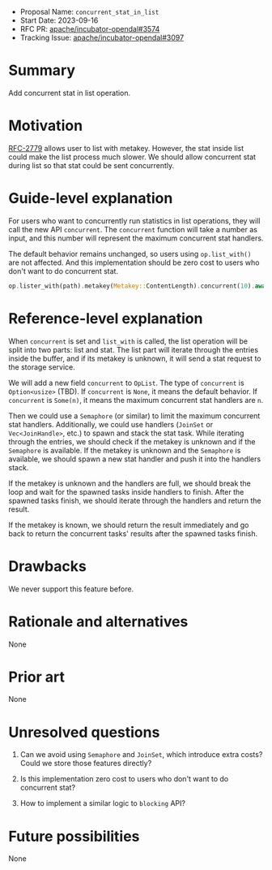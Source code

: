 - Proposal Name: `concurrent_stat_in_list`
- Start Date: 2023-09-16
- RFC PR: [apache/incubator-opendal#3574](https://github.com/apache/incubator-opendal/pull/3574)
- Tracking Issue: [apache/incubator-opendal#3097](https://github.com/apache/incubator-opendal/issues/3097)

# Summary

Add concurrent stat in list operation.

# Motivation

[RFC-2779](https://github.com/apache/incubator-opendal/pull/2779) allows user to list with metakey.
However, the stat inside list could make the list process much slower. We should allow concurrent stat during list so that stat could be sent concurrently.


# Guide-level explanation

For users who want to concurrently run statistics in list operations, they will call the new API `concurrent`. The `concurrent` function will take a number as input, and this number will represent the maximum concurrent stat handlers.

The default behavior remains unchanged, so users using `op.list_with()` are not affected. And this implementation should be zero cost to users who don't want to do concurrent stat.

```rust
op.lister_with(path).metakey(Metakey::ContentLength).concurrent(10).await?
```


# Reference-level explanation

When `concurrent` is set and `list_with` is called, the list operation will be split into two parts: list and stat.
The list part will iterate through the entries inside the buffer, and if its metakey is unknown, it will send a stat request to the storage service.

We will add a new field `concurrent` to `OpList`. The type of `concurrent` is `Option<usize>` (TBD). If `concurrent` is `None`, it means the default behavior. If `concurrent` is `Some(n)`, it means the maximum concurrent stat handlers are `n`.

Then we could use a `Semaphore` (or similar) to limit the maximum concurrent stat handlers. Additionally, we could use handlers (`JoinSet` or `Vec<JoinHandle>`, etc.) to spawn and stack the stat task. While iterating through the entries, we should check if the metakey is unknown and if the `Semaphore` is available. If the metakey is unknown and the `Semaphore` is available, we should spawn a new stat handler and push it into the handlers stack.

If the metakey is unknown and the handlers are full, we should break the loop and wait for the spawned tasks inside handlers to finish. After the spawned tasks finish, we should iterate through the handlers and return the result.

If the metakey is known, we should return the result immediately and go back to return the concurrent tasks' results after the spawned tasks finish.

# Drawbacks

We never support this feature before.

# Rationale and alternatives

None

# Prior art

None

# Unresolved questions

1. Can we avoid using `Semaphore` and `JoinSet`, which introduce extra costs? Could we store those features directly?

2. Is this implementation zero cost to users who don't want to do concurrent stat?

3. How to implement a similar logic to `blocking` API?

# Future possibilities

None
